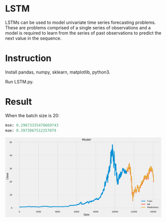 # LSTM

LSTMs can be used to model univariate time series forecasting problems. These are problems comprised of a single series of observations and a model is required to learn from the series of past observations to predict the next value in the sequence.

# Instruction

Install pandas, numpy, sklearn, matplotlib, python3.

Run LSTM.py.

# Result

When the batch size is 20:

```python
mse: 0.29673335476669743
mae: 0.3973067512257079
```

![image](https://github.com/OneCircle1/MengProgram3/blob/master/LSTM/png/LSTM.png)